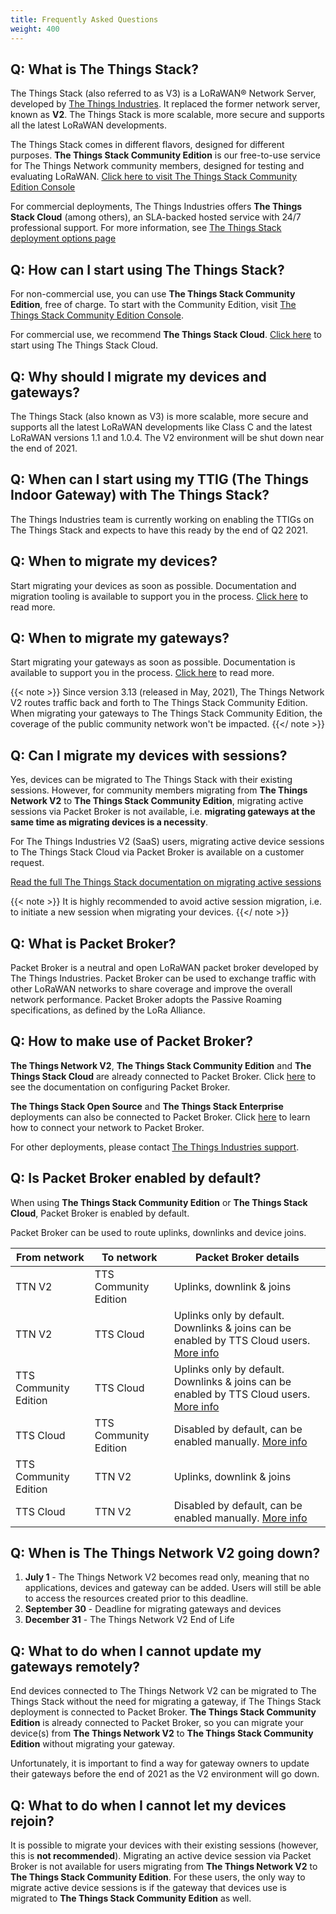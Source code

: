 ```yaml
---
title: Frequently Asked Questions
weight: 400
---
```


## Q: What is The Things Stack?
The Things Stack (also referred to as V3) is a LoRaWAN® Network Server, developed by <a href="https://www.thethingsindustries.com/" target="_blank">The Things Industries</a>. It replaced the former network server, known as **V2**. The Things Stack is more scalable, more secure and supports all the latest LoRaWAN developments.

The Things Stack comes in different flavors, designed for different purposes. **The Things Stack Community Edition** is our free-to-use service for The Things Network community members, designed for testing and evaluating LoRaWAN. <a href="https://console.cloud.thethings.network/" target="_blank">Click here to visit The Things Stack Community Edition Console</a>

For commercial deployments, The Things Industries offers **The Things Stack Cloud** (among others), an SLA-backed hosted service with 24/7 professional support. For more information, see <a href="https://www.thethingsindustries.com/deployment/" target="_blank">The Things Stack deployment options page</a>

## Q: How can I start using The Things Stack?
For non-commercial use, you can use **The Things Stack Community Edition**, free of charge. To start with the Community Edition, visit <a href="https://console.cloud.thethings.network/" target="_blank">The Things Stack Community Edition Console</a>.

For commercial use, we recommend **The Things Stack Cloud**. <a href="https://accounts.thethingsindustries.com/fee-calculator" target="_blank">Click here</a> to start using The Things Stack Cloud.

## Q: Why should I migrate my devices and gateways?
The Things Stack (also known as V3) is more scalable, more secure and supports all the latest LoRaWAN developments like Class C and the latest LoRaWAN versions 1.1 and 1.0.4. The V2 environment will be shut down near the end of 2021.

## Q: When can I start using my TTIG (The Things Indoor Gateway) with The Things Stack?
The Things Industries team is currently working on enabling the TTIGs on The Things Stack and expects to have this ready by the end of Q2 2021.

## Q: When to migrate my devices?
Start migrating your devices as soon as possible. Documentation and migration tooling is available to support you in the process. [Click here](/the-things-stack/migrate-to-v3/) to read more.

## Q: When to migrate my gateways?
Start migrating your gateways as soon as possible. Documentation is available to support you in the process. [Click here](/the-things-stack/migrate-to-v3/) to read more. 

{{< note >}}
Since version 3.13 (released in May, 2021), The Things Network V2 routes traffic back and forth to The Things Stack Community Edition. When migrating your gateways to The Things Stack Community Edition, the coverage of the public community network won't be impacted.
{{</ note >}}

## Q: Can I migrate my devices with sessions?
Yes, devices can be migrated to The Things Stack with their existing sessions. However, for community members migrating from **The Things Network V2** to **The Things Stack Community Edition**, migrating active sessions via Packet Broker is not available, i.e. **migrating gateways at the same time as migrating devices is a necessity**.

For The Things Industries V2 (SaaS) users, migrating active device sessions to The Things Stack Cloud via Packet Broker is available on a customer request. 

<a href="https://www.thethingsindustries.com/docs/getting-started/migrating/migrating-from-v2/migrate-using-migration-tool/migrate-active-session/" target="_blank">Read the full The Things Stack documentation on migrating active sessions</a>

{{< note >}}
It is highly recommended to avoid active session migration, i.e. to initiate a new session when migrating your devices.
{{</ note >}}

## Q: What is Packet Broker?
Packet Broker is a neutral and open LoRaWAN packet broker developed by The Things Industries. Packet Broker can be used to exchange traffic with other LoRaWAN networks to share coverage and improve the overall network performance. Packet Broker adopts the Passive Roaming specifications, as defined by the LoRa Alliance. 

## Q: How to make use of Packet Broker?
**The Things Network V2**, **The Things Stack Community Edition** and **The Things Stack Cloud** are already connected to Packet Broker. Click <a href="https://www.thethingsindustries.com/docs/reference/packet-broker/configure/" target="_blank">here</a> to see the documentation on configuring Packet Broker.

**The Things Stack Open Source** and **The Things Stack Enterprise** deployments can also be connected to Packet Broker. Click <a href="https://www.thethingsindustries.com/docs/reference/packet-broker/" target="_blank">here</a> to learn how to connect your network to Packet Broker.

For other deployments, please contact [The Things Industries support](mailto:support@thethingsindustries.com).

## Q: Is Packet Broker enabled by default?
When using **The Things Stack Community Edition** or **The Things Stack Cloud**, Packet Broker is enabled by default.

Packet Broker can be used to route uplinks, downlinks and device joins.

|From network | To network | Packet Broker details|
|--|--|--|
| TTN V2 | TTS Community Edition | Uplinks, downlink & joins|
| TTN V2 | TTS Cloud | Uplinks only by default. Downlinks & joins can be enabled by TTS Cloud users. <a href="https://www.thethingsindustries.com/docs/reference/packet-broker/configure/" target="_blank">More info</a> |
| TTS Community Edition | TTS Cloud | Uplinks only by default. Downlinks & joins can be enabled by TTS Cloud users. <a href="https://www.thethingsindustries.com/docs/reference/packet-broker/configure/" target="_blank">More info</a> |
| TTS Cloud | TTS Community Edition | Disabled by default, can be enabled manually. <a href="https://www.thethingsindustries.com/docs/reference/packet-broker/configure/" target="_blank">More info</a>|
| TTS Community Edition | TTN V2 | Uplinks, downlink & joins|
| TTS Cloud | TTN V2 | Disabled by default, can be enabled manually. <a href="https://www.thethingsindustries.com/docs/reference/packet-broker/configure/" target="_blank">More info</a>|


## Q: When is The Things Network V2 going down?
1. **July 1** - The Things Network V2 becomes read only, meaning that no applications, devices and gateway can be added. Users will still be able to access the resources created prior to this deadline.
2. **September 30** - Deadline for migrating gateways and devices
3. **December 31** - The Things Network V2 End of Life 

## Q: What to do when I cannot update my gateways remotely?
End devices connected to The Things Network V2 can be migrated to The Things Stack without the need for migrating a gateway, if The Things Stack deployment is connected to Packet Broker. **The Things Stack Community Edition** is already connected to Packet Broker, so you can migrate your device(s) from **The Things Network V2** to **The Things Stack Community Edition** without migrating your gateway.

Unfortunately, it is important to find a way for gateway owners to update their gateways before the end of 2021 as the V2 environment will go down. 

## Q: What to do when I cannot let my devices rejoin?
It is possible to migrate your devices with their existing sessions (however, this is **not recommended**). Migrating an active device session via Packet Broker is not available for users migrating from **The Things Network V2** to **The Things Stack Community Edition**. For these users, the only way to migrate active device sessions is if the gateway that devices use is migrated to **The Things Stack Community Edition** as well.
